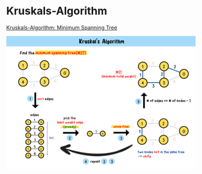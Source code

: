 # Kruskals-Algorithm


[Kruskals-Algorithm: Minimum Spanning Tree](https://yuminlee2.medium.com/kruskals-algorithm-minimum-spanning-tree-db96e91d0aed)

![Kruskals-Algorithm-summary-card](https://github.com/ClaireLee22/Kruskals-Algorithm/blob/main/images/Kruskals%20algorithm.png)
